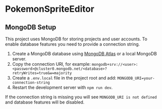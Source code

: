 # PokemonSpriteEditor

## MongoDB Setup

This project uses MongoDB for storing projects and user accounts. To enable database features you need to provide a connection string.

1. Create a MongoDB database using [MongoDB Atlas](https://www.mongodb.com/cloud/atlas) or a local MongoDB server.
2. Copy the connection URI, for example:
   `mongodb+srv://<user>:<password>@cluster0.mongodb.net/<database>?retryWrites=true&w=majority`
3. Create a `.env.local` file in the project root and add:
   `MONGODB_URI=your-connection-string`
4. Restart the development server with `npm run dev`.

If the connection string is missing you will see `MONGODB_URI is not defined` and database features will be disabled.

